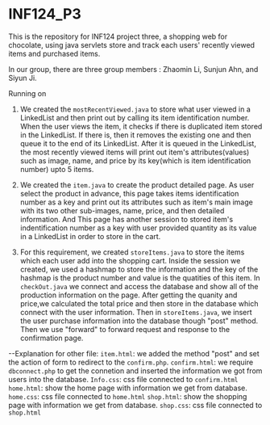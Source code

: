 # INF124_P3
This is the repository for INF124 project three, a shopping web for chocolate, using java servlets store and track each users' recently viewed items and purchased items.

In our group, there are three group members : Zhaomin Li, Sunjun Ahn, and Siyun Ji.

Running on ` `   
1. We created the `mostRecentViewed.java` to store what user viewed in a LinkedList and then print out by calling its item identification number. When the user views the item, it checks if there is duplicated item stored in the LinkedList. If there is, then it removes the existing one and then queue it to the end of its LinkedList. After it is queued in the LinkedList, the most recently viewed items will print out item's attributes(values) such as image, name, and price by its key(which is item identification number) upto 5 items. 


2. We created the `item.java` to create the product detailed page. As user select the product in advance, this page takes items identification number as a key and print out its attributes such as item's main image with its two other sub-images, name, price, and then detailed information. And This page has another session to stored item's indentification number as a key with user provided quantity as its value in a LinkedList in order to store in the cart.

3. For this requirement, we created `storeItems.java` to store the items which each user add into the shopping cart. Inside the session we created, we used a hashmap to store the information and the key of the hashmap is the product number and value is the quatities of this item. In `checkOut.java` we connect and access the database and show all of the production information on the page. After getting the quanity and price,we calculated the total price and then store in the database which connect with the user information. Then in `storeItems.java`, we insert the user purchase information into the database though "post" method. Then we use "forward" to forward request and response to the confirmation page.   


 --Explanation for other file: 
`item.html`: we added the method "post" and set the action of form to redirect to the `confirm.php`.
`confirm.html`: we require `dbconnect.php` to get the connetion and inserted the information we got from users into the database.
`Info.css`: css file connected to `confirm.html`
`home.html`: show the home page with information we get from database.
`home.css`: css file connected to `home.html`
`shop.html`: show the shopping page with information we get from database.
`shop.css`: css file connected to `shop.html`



